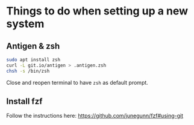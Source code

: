 # Things to do when setting up a new system

## Antigen & zsh
```bash
sudo apt install zsh
curl -L git.io/antigen > .antigen.zsh
chsh -s /bin/zsh
```
Close and reopen terminal to have `zsh` as default prompt.

## Install fzf
Follow the instructions here: https://github.com/junegunn/fzf#using-git

